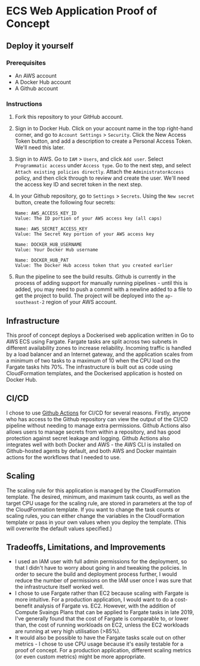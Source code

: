 # ECS Web Application Proof of Concept

## Deploy it yourself

### Prerequisites

- An AWS account
- A Docker Hub account
- A Github account

### Instructions

1. Fork this repository to your GitHub account.

1. Sign in to Docker Hub.  Click on your account name in the top right-hand corner, and go to `Account Settings` > `Security`.  Click the New Access Token button, and add a description to create a Personal Access Token.  We'll need this later.

1. Sign in to AWS.  Go to `IAM` > `Users`, and click `Add user`.  Select `Programmatic access` under `Access type`. Go to the next step, and select `Attach existing policies directly`.  Attach the `AdministratorAccess` policy, and then click through to review and create the user.  We'll need the access key ID and secret token in the next step.

1. In your Github repository, go to `Settings` > `Secrets`.  Using the `New secret` button, create the following four secrets:

    ```
    Name: AWS_ACCESS_KEY_ID
    Value: The ID portion of your AWS access key (all caps)

    Name: AWS_SECRET_ACCESS_KEY
    Value: The Secret Key portion of your AWS access key

    Name: DOCKER_HUB_USERNAME
    Value: Your Docker Hub username

    Name: DOCKER_HUB_PAT
    Value: The Docker Hub access token that you created earlier
    ```

1. Run the pipeline to see the build results.  Github is currently in the process of adding support for manually running pipelines - until this is added, you may need to push a commit with a newline added to a file to get the project to build.  The project will be deployed into the `ap-southeast-2` region of your AWS account.

## Infrastructure

This proof of concept deploys a Dockerised web application written in Go to AWS ECS using Fargate.  Fargate tasks are split across two subnets in different availability zones to increase reliability.  Incoming traffic is handled by a load balancer and an Internet gateway, and the application scales from a minimum of two tasks to a maximum of 10 when the CPU load on the Fargate tasks hits 70%.  The infrastructure is built out as code using CloudFormation templates, and the Dockerised application is hosted on Docker Hub.

## CI/CD

I chose to use [Github Actions](https://github.com/features/actions) for CI/CD for several reasons.  Firstly, anyone who has access to the Github repository can view the output of the CI/CD pipeline without needing to manage extra permissions.  Github Actions also allows users to manage secrets from within a repository, and has good protection against secret leakage and logging.  Github Actions also integrates well with both Docker and AWS - the AWS CLI is installed on Github-hosted agents by default, and both AWS and Docker maintain actions for the workflows that I needed to use.

## Scaling

The scaling rule for this application is managed by the CloudFormation template.  The desired, minimum, and maximum task counts, as well as the target CPU usage for the scaling rule, are stored in  parameters at the top of the CloudFormation template.  If you want to change the task counts or scaling rules, you can either change the variables in the CloudFormation template or pass in your own values when you deploy the template.  (This will overwrite the default values specified.)

## Tradeoffs, Limitations, and Improvements

- I used an IAM user with full admin permissions for the deployment, so that I didn't have to worry about going in and tweaking the policies.  In order to secure the build and deployment process further, I would reduce the number of permissions on the IAM user once I was sure that the infrastructure itself worked well.
- I chose to use Fargate rather than EC2 because scaling with Fargate is more intuitive.  For a production application, I would want to do a cost-benefit analysis of Fargate vs. EC2.  However, with the addition of Compute Svaings Plans that can be applied to Fargate tasks in late 2019, I've generally found that the cost of Fargate is comparable to, or lower than, the cost of running workloads on EC2, unless the EC2 workloads are running at very high utilisation (>85%).
- It would also be possible to have the Fargate tasks scale out on other metrics - I chose to use CPU usage because it's easily testable for a proof of concept.  For a production application, different scaling metrics (or even custom metrics) might be more appropriate.